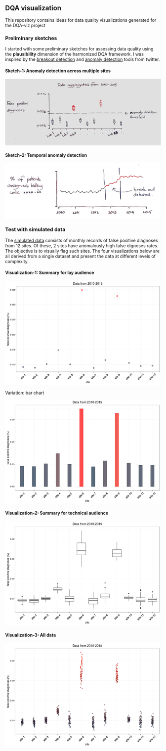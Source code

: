## DQA visualization 

This repository contains ideas for data quality visualizations generated for the DQA-viz project

### Preliminary sketches 

I started with some preliminary sketches for assessing data quality using the **plausibility** dimension of the harmonized DQA framework. I was inspired by the [breakout detection](https://blog.twitter.com/2014/breakout-detection-in-the-wild) and [anomaly detection](https://blog.twitter.com/2015/introducing-practical-and-robust-anomaly-detection-in-a-time-series) tools from twitter.

#### Sketch-1: Anomaly detection across multiple sites

![](sketches/diagnosis-anomaly-detection.jpg)

#### Sketch-2: Temporal anomaly detection

![](sketches/temporal-anomaly-detection.jpg)

### Test with simulated data

The [simulated data](../data/anomaly-by-site.csv) consists of monthly records of false positive diagnoses from 12 sites. Of these, 2 sites have anomalously high false dignoses rates. The objective is to visually flag such sites. The four visualizations below are all derived from a single dataset and present the data at different levels of complexity.

#### Visualization-1: Summary for lay audience

![](plots/anomaly-by-site-1.png)

Variation: bar chart

![](plots/anomaly-by-site-2.png)

#### Visualization-2: Summary for technical audience

![](plots/anomaly-by-site-3.png)

#### Visualization-3: All data

![](plots/anomaly-by-site-4.png)


